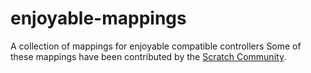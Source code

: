 # enjoyable-mappings
A collection of mappings for enjoyable compatible controllers
Some of these mappings have been contributed by the [Scratch Community](https://scratch.mit.edu).
